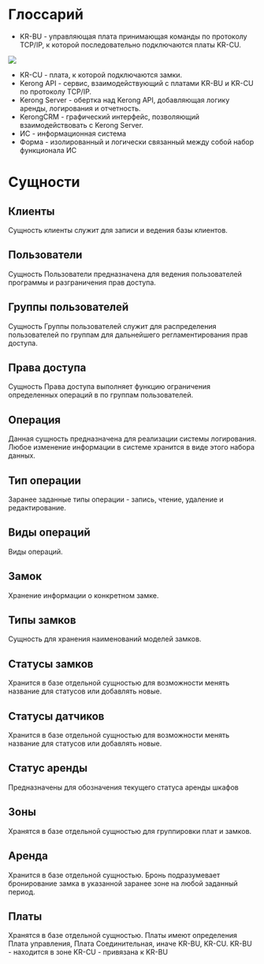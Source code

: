 # Глоссарий
* KR-BU - управляющая плата принимающая команды по протоколу TCP/IP, к которой последовательно подключаются платы KR-CU.


![](./Images/docs/krbu.png)


* KR-CU - плата, к которой подключаются замки.
* Kerong API - сервис, взаимодействующий с платами KR-BU и KR-CU по протоколу TCP/IP.
* Kerong Server - обертка над Kerong API, добавляющая логику аренды, логирования и отчетность.
* KerongCRM - графический интерфейс, позволяющий взаимодействовать с Kerong Server.
* ИС - информационная система
* Форма - изолированный и логически связанный между собой набор функционала ИС

# Сущности
## Клиенты
Сущность клиенты служит для записи и ведения базы клиентов.

## Пользователи
Сущность Пользователи предназначена для ведения пользователей программы и разграничения прав доступа.

## Группы пользователей
Сущность Группы пользователей служит для распределения пользователей по группам для дальнейшего регламентирования прав доступа.

## Права доступа
Сущность Права доступа выполняет функцию ограничения определенных операций в по группам пользователей. 

## Операция
Данная сущность предназначена для реализации системы логирования. Любое изменение информации в системе хранится в виде этого набора данных.

## Тип операции
Заранее заданные типы операции - запись, чтение, удаление и редактирование.

## Виды операций
Виды операций.

## Замок
Хранение информации о конкретном замке.

## Типы замков
Сущность для хранения наименований моделей замков.

## Статусы замков
Хранится в базе отдельной сущностью для возможности менять название для статусов или добавлять новые.

## Статусы датчиков

Хранится в базе отдельной сущностью для возможности менять название для статусов или добавлять новые.

## Статус аренды
Предназначены для обозначения текущего статуса аренды шкафов

## Зоны

Хранятся в базе отдельной сущностью для группировки плат и замков.

## Аренда

Хранится в базе отдельной сущностью. Бронь подразумевает бронирование замка в указанной заранее зоне на любой заданный период.

## Платы

Хранятся в базе отдельной сущностью. Платы имеют определения Плата управления, Плата Соединительная, иначе KR-BU, KR-CU.
KR-BU - находится в зоне
KR-СU - привязана к KR-BU


